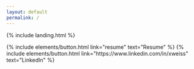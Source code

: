 ```yaml
---
layout: default
permalink: /
---
```


{% include landing.html %}

<p class="text-center">
{% include elements/button.html link="resume" text="Resume" %}
{% include elements/button.html link="https://www.linkedin.com/in/xweiss" text="LinkedIn" %}
</p>